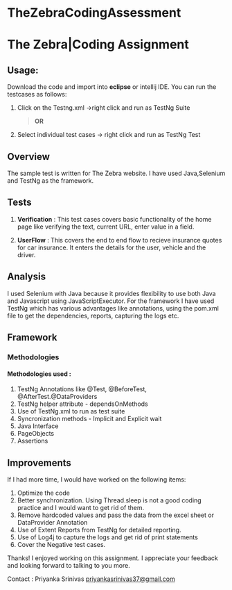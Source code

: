 # TheZebraCodingAssessment
# The Zebra|Coding Assignment

## Usage:
Download the code and import into **eclipse** or intellij IDE.
You can run the testcases as follows: 
1. Click on the Testng.xml ->right click and run as TestNg Suite
   > **OR**
 2. Select individual test cases -> right click and run as TestNg Test

## Overview

The sample test is written for The Zebra website. I have used  Java,Selenium and TestNg as the framework.

## Tests

1. **Verification** : This test cases covers basic functionality of the home page like verifying the text, current URL, enter value in a field.
					
2. **UserFlow** : This covers the end to end flow to recieve insurance quotes for car insurance. It enters the details for the user, vehicle and the driver. 

## Analysis

I used Selenium with Java because it provides flexibility to use both Java and Javascript using JavaScriptExecutor.
For the framework I have used TestNg which has various advantages like annotations, using the pom.xml file to get the dependencies, reports, capturing the logs etc.


## Framework

### Methodologies

#### Methodologies used : 
 1. TestNg Annotations  like @Test, @BeforeTest, @AfterTest.@DataProviders
 2. TestNg helper attribute - dependsOnMethods
 3. Use of TestNg.xml to run as test suite
 4. Syncronization methods - Implicit and Explicit wait
 5. Java Interface
 6. PageObjects
 7. Assertions


## Improvements

If I had more time, I would have worked on the following items:
1. Optimize the code
2. Better synchronization. Using Thread.sleep is not a good coding practice and I would want to get rid of them.
3. Remove hardcoded values and pass the data from the excel sheet or DataProvider Annotation
4. Use of Extent Reports from TestNg for detailed reporting.
5. Use of Log4j to capture the logs and get rid of print statements
6. Cover the Negative test cases.

Thanks! I enjoyed working on this assignment. I appreciate your feedback and looking forward to talking to you more.

Contact : 
Priyanka Srinivas 
priyankasrinivas37@gmail.com


